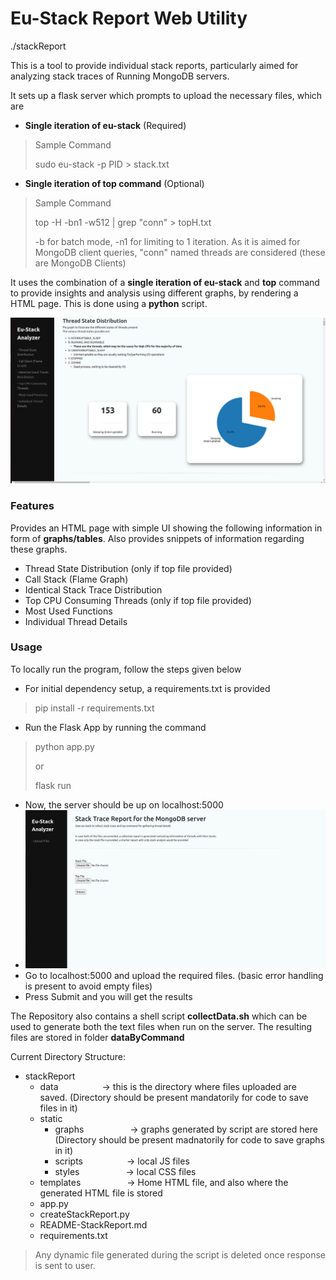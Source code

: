# Eu-Stack Report Web Utility
./stackReport

This is a tool to provide individual stack reports, particularly aimed for analyzing stack traces of Running MongoDB servers.

It sets up a flask server which prompts to upload the necessary files, which are
 - **Single iteration of eu-stack**  (Required)
 > Sample Command
 >
 > sudo eu-stack -p PID > stack.txt
 - **Single iteration of top command**  (Optional)
 > Sample Command
 >
 > top -H -bn1 -w512 | grep "conn" > topH.txt
 > 
 > -b for batch mode, -n1 for limiting to 1 iteration. As it is aimed for MongoDB client queries, "conn" named threads are considered (these are MongoDB Clients)

It uses the combination of a **single iteration of eu-stack** and **top** command to provide insights and analysis using different graphs, by rendering a HTML page. This is done using a **python** script.

!["Individual Stack Report Screenshot"](https://github.com/sahilcool-nsut/MongoDB-Stack-Tracing-Tool/blob/main/Screenshots/StackReportScreenshot.png "Individual Stack Report")

### Features
Provides an HTML page with simple UI showing the following information in form of **graphs/tables**. Also provides snippets of information regarding these graphs.

 - Thread State Distribution (only if top file provided)
 - Call Stack (Flame Graph)
 - Identical Stack Trace Distribution
 - Top CPU Consuming Threads (only if top file provided)
 - Most Used Functions
 - Individual Thread Details

### Usage
To locally run the program, follow the steps given below
 - For initial dependency setup, a requirements.txt is provided
 > pip install -r requirements.txt
 - Run the Flask App by running the command
 > python app.py
 >
 > or
 >
 > flask run
 - Now, the server should be up on localhost:5000
 - !["Upload Files Landing Page"](https://github.com/sahilcool-nsut/MongoDB-Stack-Tracing-Tool/blob/main/Screenshots/UploadPage.png "Upload Files Landing Page")
 - Go to localhost:5000 and upload the required files. (basic error handling is present to avoid empty files)
 - Press Submit and you will get the results

The Repository also contains a shell script **collectData.sh** which can be used to generate both the text files when run on the server. The resulting files are stored in folder **dataByCommand**

Current Directory Structure:
 - stackReport
    - data&emsp;&emsp;&emsp;&emsp;&emsp;-> this is the directory where files uploaded are saved. (Directory should be present mandatorily for code to save files in it)
    - static 
      - graphs&emsp;&emsp;&emsp;&emsp;&emsp; -> graphs generated by script are stored here (Directory should be present madnatorily for code to save graphs in it)
      - scripts&emsp;&emsp;&emsp;&emsp;&emsp;-> local JS files
      - styles&emsp;&emsp;&emsp;&emsp;&emsp; -> local CSS files
    - templates &emsp;&emsp;&emsp;&emsp;&emsp;-> Home HTML file, and also where the generated HTML file is stored
    - app.py
    - createStackReport.py
    - README-StackReport.md
    - requirements.txt
> Any dynamic file generated during the script is deleted once response is sent to user.
    
    
